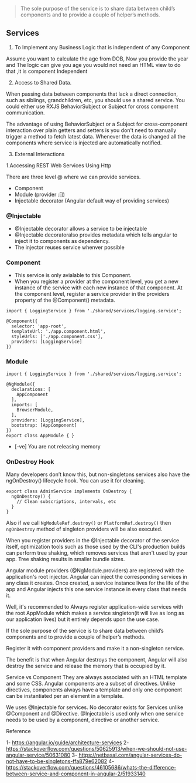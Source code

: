 
> The sole purpose of the service is to share data between child’s components and to provide a couple of helper’s methods.

## Services

1. To Implement any Business Logic that is independent of any Component

Assume you want to calculate the age from DOB, Now you provide the year and The logic can give you age you would not need an HTML view to do that ,it is component Independent

2. Access to Shared Data.

When passing data between components that lack a direct connection, such as siblings, grandchildren, etc, you should use a shared service. You could either use RXJS BehaviorSubject or Subject for cross component communication.

The advantage of using BehaviorSubject or a Subject for cross-component interaction over plain getters and setters is you don't need to manually trigger a method to fetch latest data. Whenever the data is changed all the components where service is injected are automatically notified.

3. External Interactions

1.Accessing REST Web Services Using Http

There are three level @ where we can provide services.
- Component
- Module (provider :[])
- Injectable decorator (Angular default way of providing services)


### @Injectable

- @Injectable decorator allows a service to be injectable
- @Injectable decoratoralso provides metadata which tells angular to inject it to components as dependency.
- The injector reuses service whenver possible


### Component 

- This service is only avialable to this Component.
- When you register a provider at the component level, you get a new instance of the service with each new instance of that component. At the component level, register a service provider in the providers property of the @Component() metadata.
```
import { LoggingService } from './shared/services/logging.service';

@Component({
  selector: 'app-root',
  templateUrl: './app.component.html',
  styleUrls: ['./app.component.css'],
  providers: [LoggingService]
})
```


### Module

```
import { LoggingService } from './shared/services/logging.service';

@NgModule({
  declarations: [
    AppComponent
  ],
  imports: [
    BrowserModule,
  ],
  providers: [LoggingService],
  bootstrap: [AppComponent]
})
export class AppModule { }
```


- [-ve] You are not releasing memory

### OnDestroy Hook
Many developers don’t know this, but non-singletons services also have the ngOnDestroy() lifecycle hook. You can use it for cleaning.

```
export class AdminService implements OnDestroy {
  ngOnDestroy() {
    // Clean subscriptions, intervals, etc
  }  
}
```
Also if we call `NgModuleRef.destroy()` or `PlatformRef.destroy()` then `ngOnDestroy` method of singleton providers will be also executed. 



When you register providers in the @Injectable decorator of the service itself, optimization tools such as those used by the CLI's production builds can perform tree shaking, which removes services that aren't used by your app. Tree shaking results in smaller bundle sizes.

Angular module providers (@NgModule.providers) are registered with the application's root injector. Angular can inject the corresponding services in any class it creates. Once created, a service instance lives for the life of the app and Angular injects this one service instance in every class that needs it.



Well, it's recommended to Always register application-wide services with the root AppModule which makes a service singleton(it will live as long as our application lives) but it entirely depends upon the use case.

If the sole purpose of the service is to share data between child’s components and to provide a couple of helper’s methods.

Register it with component providers and make it a non-singleton service.

The benefit is that when Angular destroys the component, Angular will also destroy the service and release the memory that is occupied by it.


Service vs Component
They are always associated with an HTML template and some CSS.
Angular components are a subset of directives. Unlike directives, components always have a template and only one component can be instantiated per an element in a template.

We uses @Injectable for services. 
No decorator exists for Services unlike @Component and @Directive. @Injectable is used only when one service needs to be used by a component, directive or another service.

Reference 

1- https://angular.io/guide/architecture-services
2- https://stackoverflow.com/questions/50625913/when-we-should-not-use-angular-service/50631080
3- https://netbasal.com/angular-services-do-not-have-to-be-singletons-ffa879e62082
4- https://stackoverflow.com/questions/46105686/whats-the-difference-between-service-and-component-in-angular-2/51933140





